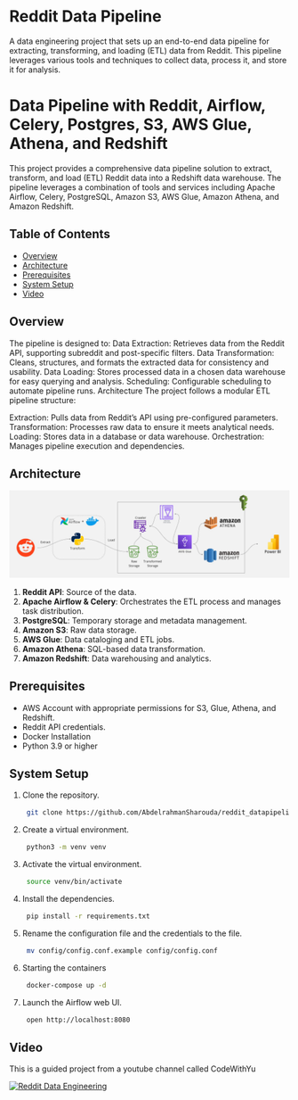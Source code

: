 # Reddit Data Pipeline

A data engineering project that sets up an end-to-end data pipeline for extracting, transforming, and loading (ETL) data from Reddit. This pipeline leverages various tools and techniques to collect data, process it, and store it for analysis.


# Data Pipeline with Reddit, Airflow, Celery, Postgres, S3, AWS Glue, Athena, and Redshift

This project provides a comprehensive data pipeline solution to extract, transform, and load (ETL) Reddit data into a Redshift data warehouse. The pipeline leverages a combination of tools and services including Apache Airflow, Celery, PostgreSQL, Amazon S3, AWS Glue, Amazon Athena, and Amazon Redshift.

## Table of Contents

- [Overview](#overview)
- [Architecture](#architecture)
- [Prerequisites](#prerequisites)
- [System Setup](#system-setup)
- [Video](#video)

## Overview

The pipeline is designed to:
Data Extraction: Retrieves data from the Reddit API, supporting subreddit and post-specific filters.
Data Transformation: Cleans, structures, and formats the extracted data for consistency and usability.
Data Loading: Stores processed data in a chosen data warehouse for easy querying and analysis.
Scheduling: Configurable scheduling to automate pipeline runs.
Architecture
The project follows a modular ETL pipeline structure:

Extraction: Pulls data from Reddit’s API using pre-configured parameters.
Transformation: Processes raw data to ensure it meets analytical needs.
Loading: Stores data in a database or data warehouse.
Orchestration: Manages pipeline execution and dependencies.

## Architecture
![RedditDataEngineering](assets/RedditDataEngineering.jpg)
1. **Reddit API**: Source of the data.
2. **Apache Airflow & Celery**: Orchestrates the ETL process and manages task distribution.
3. **PostgreSQL**: Temporary storage and metadata management.
4. **Amazon S3**: Raw data storage.
5. **AWS Glue**: Data cataloging and ETL jobs.
6. **Amazon Athena**: SQL-based data transformation.
7. **Amazon Redshift**: Data warehousing and analytics.

## Prerequisites
- AWS Account with appropriate permissions for S3, Glue, Athena, and Redshift.
- Reddit API credentials.
- Docker Installation
- Python 3.9 or higher

## System Setup
1. Clone the repository.
   ```bash
    git clone https://github.com/AbdelrahmanSharouda/reddit_datapipeline.git
   ```
2. Create a virtual environment.
   ```bash
    python3 -m venv venv
   ```
3. Activate the virtual environment.
   ```bash
    source venv/bin/activate
   ```
4. Install the dependencies.
   ```bash
    pip install -r requirements.txt
   ```
5. Rename the configuration file and the credentials to the file.
   ```bash
    mv config/config.conf.example config/config.conf
   ```
6. Starting the containers
   ```bash
    docker-compose up -d
   ```
7. Launch the Airflow web UI.
   ```bash
    open http://localhost:8080
   ```


## Video
 This is a guided project from a youtube channel called CodeWithYu 


 [![Reddit Data Engineering](https://img.youtube.com/vi/LSlt6iVI_9Y/0.jpg)](https://www.youtube.com/watch?v=LSlt6iVI_9Y)